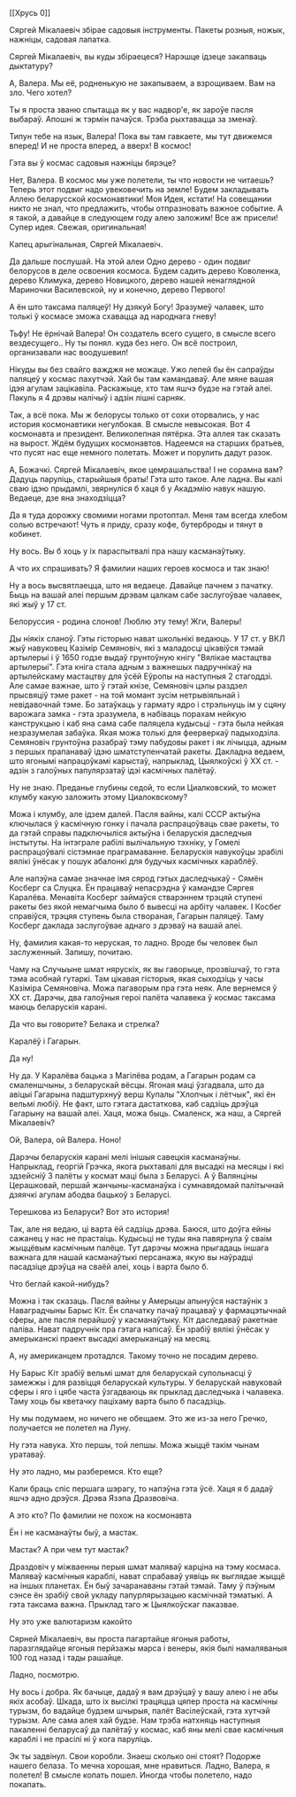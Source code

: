 [[Хрусь 0]]





Сяргей Мікалаевіч збірае садовыя інструменты. Пакеты розныя, ножык, нажніцы, садовая лапатка.

Сяргей Мікалаевіч, вы куды збіраецеся? Нарэшце ідзеце закапваць дыктатуру?

А, Валера. Мы её, родненькую не закапываем, а взрощиваем. Вам на зло. Чего хотел?

Ты я проста званю спытацца як у вас надвор'е, як зароўе пасля выбараў. Апошні ж тэрмін пачаўся. Трэба рыхтавацца за зменаў.

Типун тебе на язык, Валера! Пока вы там гавкаете, мы тут движемся вперед! И не проста вперед, а вверх! В космос!

Гэта вы ў космас садовыя нажніцы бярэце?

Нет, Валера. В космос мы уже полетели, ты что новости не читаешь? Теперь этот подвиг надо увековечить на земле! Будем закладывать Аллею беларусской космонавтики! Моя Идея, кстати! На совещании никто не знал, что предлажить, чтобы отпразновать важное событие. А я такой, а давайце в следующем году алею заложим! Все аж присели! Супер идея. Свежая, оригинальная!

Капец арыгінальная, Сяргей Мікалаевіч.

Да дальше послушай. На этой алеи Одно дерево - один подвиг белорусов в деле освоения космоса. Будем садить дерево Коволенка, дерево Климука, дерево Новицкого, дерево нашей ненаглядной Мариночки Василевской, ну и конечно, дерево Первого!

А ён што таксама паляцеў! Ну дзякуй Богу! Зразумеў чалавек, што толькі ў космасе зможа схавацца ад народнага гневу!

Тьфу! Не ёрнічай Валера! Он создатель всего сущего, в смысле всего вездесущего.. Ну ты понял. куда без него. Он всё построил, организавали нас воодушевил!

Нікуды вы без свайго важджя не можаце. Ужо лепей бы ён сапраўды паляцеў у космас пахутчэй. Хай бы там камандаваў. Але мяне вашая ідэя агулам зацікавіла. Раскажыце, хто там яшчэ будзе на гэтай алеі. Пакуль я 4 дрэвы налічыў і адзін лішні сарняк.

Так, а всё пока. Мы ж белорусы только от сохи оторвались, у нас история космонавтики негулбокая. В смысле невысокая. Вот 4 космонавта и президент. Великолепная пятёрка. Эта аллея так сказать на вырост. Ждём будущих космонавтов. Надеемся на старших братьев, что пусят нас еще немного полетать. Может и порулить дадут разок.

А, Божачкі. Сяргей Мікалаевіч, якое цемрашальства! І не сорамна вам? Дадуць паруліць, старыйшыя браты! Гэта што такое. Але ладна. Вы калі сваю ідэю прыдамлі, звярнуліся б хаця б у Акадэмію навук нашую. Ведаеце, дзе яна знаходзіцца?

Да я туда дорожку свомими ногами протоптал. Меня там всегда хлебом солью встречают! Чуть я приду, сразу кофе, бутерброды и тянут в кобинет.

Ну вось. Вы б хоць у іх параспытвалі пра нашу касманаўтыку. 

А что их спрашивать? Я фамилии наших героев космоса и так знаю!

Ну а вось высвятлаецца, што ня ведаеце. Давайце пачнем з пачатку. Быць на вашай алеі першым дрэвам цалкам сабе заслугоўвае чалавек, які жыў у 17 ст. 

Белоруссия - родина слонов! Люблю эту тему! Жги, Валеры!

Ды ніякіх сланоў. Гэты гісторыю нават школьнікі ведаюць. У 17 ст. у ВКЛ жыў навуковец Казімір Семяновіч, які з маладосці цікавіўся тэмай артылерыі і ў 1650 годзе выдаў грунтоўную кнігу "Вялікае мастацтва артылерыі". Гэта кніга стала адным з важнешых падручнікаў на артылейскаму мастацтву для ўсёй Еўропы на наступныя 2 стагоддзі.
Але самае важнае, што ў гэтай кнізе, Семяновіч цэлы раздзел прысвяціў тэме ракет - на той момант зусім нетрывіяльнай і невідавочнай тэме. Бо затаўкаць у гармату ядро і стрэльнуць ім у сцяну варожага замка - гэта зразумела, в набіваць порахам нейкую канструкцыю і каб яна сама сабе паляцела кудысьці - гэта была нейкая незразумелая забаўка. Якая можа толькі для феерверкаў падыходзіла. 
Семяновіч грунтоўна разабраў тэму пабудовы ракет і як лічыцца, адным з першых прапанаваў ідэю шматступенчатай ракеты. Дакладна ведаем, што ягонымі напрацоўкамі карыстаў, напрыклад, Цыялкоўскі ў ХХ ст. - адзін з галоўных папулярзатаў ідэі касмічных палётаў.

Ну не знаю. Преданье глубины седой, то если Циалковский, то может клумбу какую заложить этому Циалоквскому?

Можа і клумбу, але ідзем далей. Пасля вайны, калі СССР актыўна ключылася ў касмічную гонку і пачала распрацоўваць свае ракеты, то да гэтай справы падключыліся актыўна і беларускія даследчыя інстытуты. На інтэграле рабілі вылічальную тэхніку, у Гомелі распрацоўвалі сістэмнае праграмаванне. Беларускія навукоўцы зрабілі вялікі ўнёсак у пошук абалонкі для будучых касмічных караблёў.

Але напэўна самае значнае імя сярод гэтых даследчыкаў - Сямён Косберг са Слуцка. Ён працаваў непасрэдна ў камандзе Сяргея Каралёва. Менавіта Косберг займаўся стварэннем трэцяй ступені ракеты без якой немагчыма было б вывесці на арбіту чалавек. І Косбег справіўся, трэцяя ступень была створаная, Гагарын паляцеў. Таму Косберг даклада заслугоўвае аднаго з дрэваў на вашай алеі. 

Ну, фамилия какая-то неруская, то ладно. Вроде бы человек был заслуженный. Запишу, почитаю. 

Чаму на Случыыне шмат нярускіх, як вы гаворыце, прозвішчаў, то гэта тэма асобнай гутаркі. Там цікавая гісторыя, якая сыходзіць у часы Казіміра Семяновіча. Можа пагаворым пра гэта неяк.
Але вернемся ў ХХ ст. Дарэчы, два галоўныя героі палёта чалавека ў космас таксама маюць беларускія карані.

Да что вы говорите? Белака и стрелка?

Каралёў і Гагарын.

Да ну! 

Ну да. У Каралёва бацька з Магілёва родам, а Гагарын родам са смаленшчыны, з беларускай вёсцы. Ягоная маці ўзгадвала, што да авіцыі Гагарына падштурхнуў верш Купалы "Хлопчык і лётчык", які ён вельмі любіў. 
Не факт, што гэтага дастаткова, каб садзіць дрэўца Гагарыну на вашай алеі. Хаця, можа быць. Смаленск, жа наш, а Сяргей Мікалаевіч?

Ой, Валера, ой Валера. Ноно!

Дарэчы беларускія карані мелі інішыя савецкія касманаўны. Напрыклад, георгій Грэчка, якога рыхтавалі для высадкі на месяцы і які здзейсніў 3 палёты у космат маці была з Беларусі. А ў Валянціны Церашковай, першай жанчыны-касманаўка і сумнавядомай палітычнай дзяячкі агулам абодва бацькоў з Беларусі.

Терешкова из Беларуси? Вот это история!

Так, але ня ведаю, ці варта ёй садзіць дрэва. Баюся, што доўга ейны сажанец у нас не прастаіць. Кудысьці не туды яна павярнула ў сваім жыццёвым касмічным палёце.
Тут дарэчы можна прыгадаць іншага важнага для нашай касманаўтыкі персанажа, якую вы наўрадці пасадзіце дрэўца на сваёй алеі, хоць і варта было б.

Что беглай какой-нибудь?

Можна і так сказаць. Пасля вайны у Амерыцы апынуўся настаўнік з Наваградчыны Барыс Кіт. Ён спачатку пачаў працаваў у фармацэтычнай сферы, але пасля перайшоў у касманаўтыку. Кіт даследаваў ракетнае паліва. Нават падручнік пра гэтага напісаў. Ён зрабіў вялікі ўнёсак у амерыканскі праект высадкі амерыканцаў на месяц. 

А, ну американцем протадлся. Такому точно не посадим дерево.

Ну Барыс Кіт зрабіў вельмі шмат для беларускай супольнасці ў замежжы і для развіцця беларускай культуры. У беларускай навуковай сферы і яго і цябе часта ўзгадваюць як прыклад даследчыка і чалавека. Таму хоць бы кветачку паціхаму варта было б пасадзіць.

Ну мы подумаем, но ничего не обещаем. Это же из-за него Гречко, получается не полетел на Луну.

Ну гэта навука. Хто першы, той лепшы. Можа жыццё такім чынам уратаваў.

Ну это ладно, мы разберемся. Кто еще?

Кали браць спіс першага шэрагу, то напэўна гэта ўсё. Хаця я б дадаў яшчэ адно дрэўся. Дрэва Язэпа Дразвовіча.

А это кто? По фамилии не похож на космонавта

Ён і не касманаўты быў, а мастак.

Мастак? А при чем тут мастак?

Драздовіч у міжваенны перыя шмат маляваў карціна на тэму космаса. Маляваў касмічныя караблі, нават спрабаваў уявіць як выглядае жыццё на іншых планетах. Ён быў зачаранаваны гэтай тэмай. 
Таму ў пэўным сэнсе ён зрабіў свой укладу папурлярызацыю касмічнай тэматыкі. А гэта таксама важна. Прыклад таго ж Цыялкоўскаг паказвае.

Ну это уже валютаризм какойто

Сярней Мікалаевіч, вы проста пагартайце ягоныя работы, паразглядайце ягоныя перйзажы марса і венеры, якія былі намаляваныя 100 год назад і тады рашайце.

Ладно, посмотрю.

Ну вось і добра. Як бачыце, дадаў я вам дрэўцаў у вашу алею і не абы якіх асобаў. Шкада, што іх высілкі трацяцца цяпер проста на касмічны турызм, бо вадайце будзем шчырыя, палёт Васілеўскай, гэта хутчэй турызм. Але сама алея хай будзе. Нам трэба натхняць наступныя пакаленні беларусаў да палётаў у космас, каб яны мелі свае касмічныя караблі і не прасілі ні ў кога паруліць.

Эк ты задвінул. Свои коробли. Знаеш сколько оні стоят? Подорже нашего белаза. То мечна хорошая, мне нравиться. Ладно, Валера, я полетел! В смысле копать пошел. Иногда чтобы полетело, надо покапать.




